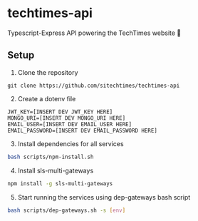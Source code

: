 # techtimes-api
Typescript-Express API powering the TechTimes website 🚀

## Setup 

1. Clone the repository
```shell script
git clone https://github.com/sitechtimes/techtimes-api
```

2. Create a dotenv file
```dosini
JWT_KEY=[INSERT DEV JWT_KEY HERE]
MONGO_URI=[INSERT DEV MONGO_URI HERE]
EMAIL_USER=[INSERT DEV EMAIL_USER HERE]
EMAIL_PASSWORD=[INSERT DEV EMAIL_PASSWORD HERE]
```

3. Install dependencies for all services
```bash
bash scripts/npm-install.sh
```

4. Install sls-multi-gateways
```bash
npm install -g sls-multi-gateways
```

5. Start running the services using dep-gateways bash script
```bash
bash scripts/dep-gateways.sh -s [env]
```
